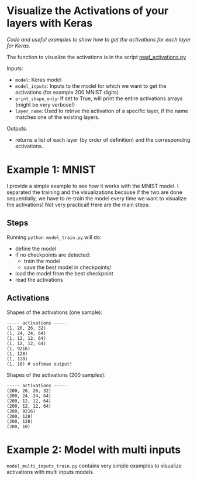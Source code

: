 # Visualize the Activations of your layers with Keras
*Code and useful examples to show how to get the activations for each layer for Keras.*

The function to visualize the activations is in the script [read_activations.py](https://github.com/philipperemy/keras-visualize-activations/blob/master/read_activations.py)


Inputs:
- `model`: Keras model
- `model_inputs`: Inputs to the model for which we want to get the activations (for example 200 MNIST digits)
- `print_shape_only`: If set to True, will print the entire activations arrays (might be very verbose!)
- `layer_name`: Used to retrive the activation of a specific layer, if the name matches one of the existing layers.

Outputs:
- returns a list of each layer (by order of definition) and the corresponding activations.

# Example 1: MNIST

I provide a simple example to see how it works with the MNIST model. I separated the training and the visualizations because if the two are done sequentially, we have to re-train the model every time we want to visualize the activations! Not very practical! Here are the main steps:

## Steps

Running `python model_train.py` will do:

- define the model
- if no checkpoints are detected:
  - train the model
  - save the best model in checkpoints/
- load the model from the best checkpoint
- read the activations

## Activations
Shapes of the activations (one sample):
```
----- activations -----
(1, 26, 26, 32)
(1, 24, 24, 64)
(1, 12, 12, 64)
(1, 12, 12, 64)
(1, 9216)
(1, 128)
(1, 128)
(1, 10) # softmax output!
```

Shapes of the activations (200 samples):
```
----- activations -----
(200, 26, 26, 32)
(200, 24, 24, 64)
(200, 12, 12, 64)
(200, 12, 12, 64)
(200, 9216)
(200, 128)
(200, 128)
(200, 10)
```

# Example 2: Model with multi inputs

`model_multi_inputs_train.py` contains very simple examples to visualize activations with multi inputs models. 

